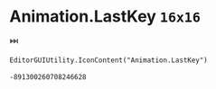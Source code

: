 # Animation.LastKey `16x16`
<img src="/img/Animation.LastKey.png" width=16 height=16>

``` CSharp
EditorGUIUtility.IconContent("Animation.LastKey")
```
```
-891300260708246628
```
